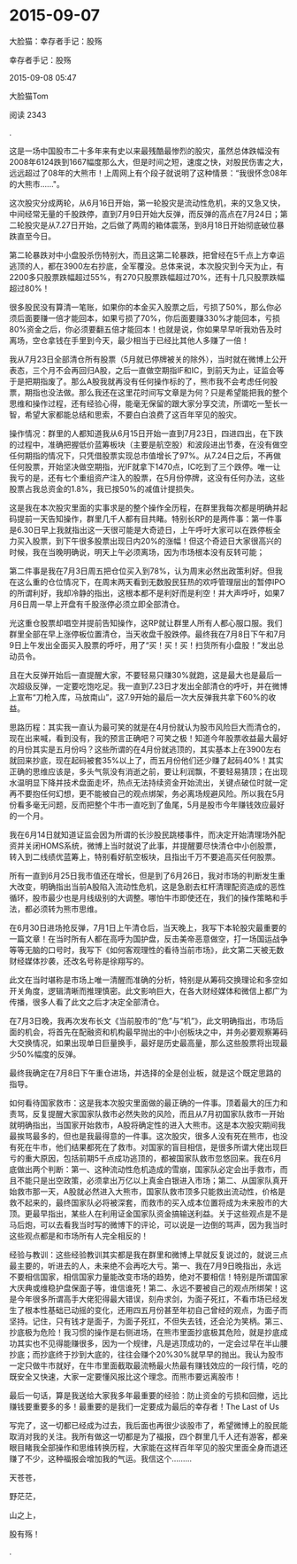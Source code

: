 # 2015-09-07

大脸猫：幸存者手记：股殇

幸存者手记：股殇

2015-09-08 05:47

大脸猫Tom

阅读 2343

.

这是一场中国股市二十多年来有史以来最残酷最惨烈的股灾，虽然总体跌幅没有2008年6124跌到1667幅度那么大，但是时间之短，速度之快，对股民伤害之大，远远超过了08年的大熊市！上周网上有个段子就说明了这种情景：“我很怀念08年的大熊市......"。

这次股灾分成两轮，从6月16日开始，第一轮股灾是流动性危机，来的又急又快，中间经常无量的千股跌停，直到7月9日开始大反弹，而反弹的高点在7月24日；第二轮股灾是从7.27日开始，之后做了两周的箱体震荡，到8月18日开始彻底破位暴跌直至今日。

第二轮暴跌对中小盘股杀伤特别大，而且这第二轮暴跌，把曾经在5千点上方幸运逃顶的人，都在3900左右抄底，全军覆没。总体来说，本次股灾到今天为止，有2200多只股票跌幅超过55%，有270只股票跌幅超过70%，还有十几只股票跌幅超过80%！

很多股民没有算清一笔账，如果你的本金买入股票之后，亏损了50%，那么你必须后面要赚一倍才能回本，如果亏损了70%，你后面要赚330%才能回本，亏损80%资金之后，你必须要翻五倍才能回本！也就是说，你如果早早听我劝告及时离场，空仓拿钱在手里到今天，最少相当于已经比其他人多赚了一倍！

我从7月23日全部清仓所有股票（5月就已停牌被关的除外），当时就在微博上公开表态，三个月不会再回归A股，之后一直做空期指IF和IC，到前天为止，证监会等于是把期指废了。那么A股我就再没有任何操作标的了，熊市我不会考虑任何股票，期指也没法做。那么我还在这里花时间写文章是为何？只是希望能把我的整个思维和操作过程，还有经验心得，能毫无保留的跟大家分享交流，所谓吃一堑长一智，希望大家都能总结和思索，不要白白浪费了这百年罕见的股灾。

操作情况：群里的人都知道我从6月15日开始一直到7月23日，四进四出，在下跌的过程中，准确把握低价蓝筹板块（主要是航空股）和波段进出节奏，在没有做空任何期指的情况下，只凭借股票实现总市值增长了97%。从7.24日之后，不再做任何股票，开始坚决做空期指，光IF就拿下1470点，IC吃到了三个跌停。唯一让我亏的是，还有七个重组资产注入的股票，在5月份停牌，这没有任何办法，这些股票占我总资金的1.8%，我已按50%的减值计提损失。

这是我在本次股灾里面的实事求是的整个操作全历程，在群里我每次都是明确并起码提前一天告知操作，群里几千人都有目共睹。特别长RP的是两件事：第一件事是6.30日早上我就指出这一天很可能是大奇迹日，上午呼吁大家可以在跌停板全力买入股票，到下午很多股票出现日内20%的涨幅！但这个奇迹日大家很高兴的时候，我在当晚明确说，明天上午必须离场，因为市场根本没有反转可能；

第二件事是我在7月3日周五把仓位买入到78%，认为周末必然出政策利好。但我在这么重的仓位情况下，在周末两天看到无数股民狂热的欢呼管理层出的暂停IPO的所谓利好，我却冷静的指出，这根本都不是利好而是利空！并大声呼吁，如果7月6日周一早上开盘有千股涨停必须立即全部清仓。

光这重仓股票却唱空并提前告知操作，这RP就让群里人所有人都心服口服。我们群里全部在早上涨停板位置清仓，当天收盘千股跌停。最终我在7月8日下午和7月9日上午发出全面买入股票的呼吁，用了“买！买！买！扫货所有小盘股！”发出总动员令。

且在大反弹开始后一直提醒大家，不要轻易只赚30%就跑，这是最大也是最后一次超级反弹，一定要吃饱吃足。我一直到7.23日才发出全部清仓的呼吁，并在微博上宣布“刀枪入库，马放南山”，这7.9开始的最后一次大反弹我共拿下60%的收益。

思路历程：其实我一直认为最可笑的就是在4月份就认为股市风险巨大而清仓的，现在出来喊，看到没有，我的预言正确吧？可笑之极！知道今年股票收益最大最好的月份其实是五月份吗？这些所谓的在4月份就逃顶的，其实基本上在3900左右就回来抄底，现在起码被套35%以上了，而五月份他们还少赚了起码40%！其实正确的思维应该是，多头气氛没有消逝之前，要让利润飘，不要轻易猜顶；在出现水温明显下降并技术盘面走坏，热点无法持续资金开始流出，关键点破位时就一定再不要抱任何幻想，更不能被自己的观点绑架，务必离场规避风险。所以我在5月份看多毫无问题，反而把整个牛市一直吃到了鱼尾，5月是股市今年赚钱效应最好的一个月。

我在6月14日就知道证监会因为所谓的长沙股民跳楼事件，而决定开始清理场外配资并关闭HOMS系统，微博上当时就说了此事，并提醒要尽快清仓中小创股票，转入到二线绩优蓝筹上，特别看好航空板块，且指出千万不要追高买任何股票。

所有一直到6月25日我市值还在增长，但是到了6月26日，我对市场的判断发生重大改变，明确指出当前A股陷入流动性危机，这是急剧去杠杆清理配资造成的恶性循环，股市最少也是月线级别的大调整。哪怕牛市即使还在，我们的操作策略和手法，都必须转为熊市思维。

在6月30日进场抢反弹，7月1日上午清仓后，当天晚上，我写下本轮股灾最重要的一篇文章！在当时所有人都在高呼为国护盘，反击美帝恶意做空，打一场国运战争等等无脑的口号时，我写下《如何客观理性的看待当前市场》，此文第二天被无数财经媒体抄袭，还改名号称是徐翔写的。

此文在当时堪称是市场上唯一清醒而准确的分析，特别是从筹码交换理论和多空如开关角度，逻辑清晰而推理慎密。此文影响巨大，在各大财经媒体和微信上都广为传播，很多人看了此文之后才决定全部清仓。

在7月3日晚，我再次发布长文《当前股市的“危”与“机”》，此文明确指出，市场后面的机会，将首先在配融资和机构最早抛出的中小创板块之中，并务必要观察筹码大交换情况，如果出现单日巨量换手，最好是历史最高量，那么这些股票将出现最少50%幅度的反弹。

最终我确定在7月8日下午重仓进场，并选择的全是创业板，就是这个既定思路的指导。

如何看待国家救市：这是我本次股灾里面做的最正确的一件事。顶着最大的压力和责骂，反复提醒大家国家队救市必然失败的风险，而且从7月初国家队救市一开始就明确指出，当国家开始救市，A股将确定性的进入大熊市。这是本次股灾期间我最挨骂最多的，但也是我最得意的一件事。这次股灾，很多人没有死在熊市，也没有死在牛市，他们结果都死在了救市。对国家的盲目相信，是很多所谓大佬出现巨亏的重大原因，包括前期5千点成功逃顶的，都被国家队救市忽悠回来。我在6月底做出两个判断：第一、这种流动性危机造成的雪崩，国家队必定会出手救市，而且不能只是出空政策，必须拿出万亿以上真金白银进入市场；第二、从国家队真开始救市那一天，A股就必然进入大熊市，国家队救市顶多只能救出流动性，价格是救不起来的，最终国家队必将被深套，而救市的买入成本位置将成为未来股市的大顶。更最早指出，某些人在利用证金国家队资金搞输送利益。关于这些观点是不是马后炮，可以去看我当时写的微博下的评论，可以说是一边倒的骂声，因为我当时这些观点都是和市场所有人完全相反的！

经验与教训：这些经验教训其实都是我在群里和微博上早就反复说过的，就说三点最主要的，听进去的人，未来绝不会再吃大亏。第一、我在7月9日晚指出，永远不要相信国家，相信国家力量能改变市场的趋势，绝对不要相信！特别是所谓国家大庆典或维稳护盘保面子等，谁信谁死！第二、永远不要被自己的观点所绑架！这是今年很多所谓高手大佬犯得最大错误，刻舟求剑，为面子死扛，不看市场已经发生了根本性基础已动摇的变化，还用四五月份甚至年初自己曾经的观点，为面子而坚持。记住，只有钱才是面子，为面子死扛，不但失去钱，还会沦为笑柄。第三、抄底极为危险！我习惯的操作是右侧进场，在熊市里面抄底极其危险，就是抄底成功其实也不见得能赚很多，因为一个规律，凡是逃顶成功的，一定会过早在半山腰抄底；而抄底终于抄到大底的，往往会赚个20%30%就早早的抛出。我认为股市一定只做牛市就好，在牛市里面截取最流畅最火热最有赚钱效应的一段行情，吃的既安全又快速，大家一定要懂风报比这个理念。而熊市要远离股市！

最后一句话，算是我送给大家我多年最重要的经验：防止资金的亏损和回撤，远比赚钱要重要多的多！最重要的是我们一定要成为最后的幸存者！The Last of Us

写完了，这一切都已经成为过去，我后面也再很少谈股市了，希望微博上的股民能取消对我的关注。我所有做这一切都是为了福报，四个群里几千人还有游客，都亲眼目睹我全部操作和思维转换历程，大家能在这样百年罕见的股灾里面全身而退还赚了不少，这种福报会增加我的气运。我信这个.........

天苍苍， 

野茫茫， 

山之上， 

股有殇！

.
